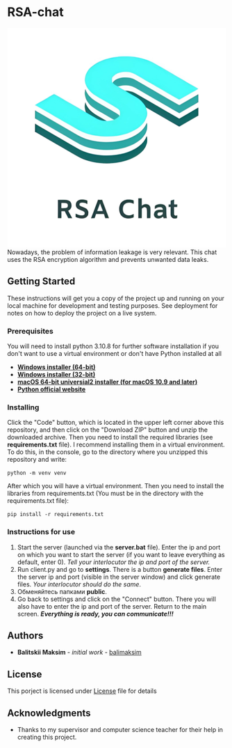 # RSA-chat
![logo](assets/logo.png)
Nowadays, the problem of information leakage is very relevant. This chat uses the RSA encryption algorithm and prevents unwanted data leaks.

## Getting Started
These instructions will get you a copy of the project up and running on your local machine for development and testing purposes. See deployment for notes on how to deploy the project on a live system.

### Prerequisites
You will need to install python 3.10.8 for further software installation if you don't want to use a virtual environment or don't have Python installed at all

+ **[Windows installer (64-bit)](https://www.python.org/ftp/python/3.10.8/python-3.10.8-amd64.exe)**
+ **[Windows installer (32-bit)](https://www.python.org/ftp/python/3.10.8/python-3.10.8.exe)**
+ **[macOS 64-bit universial2 installer (for macOS 10.9 and later)](https://www.python.org/ftp/python/3.10.8/python-3.10.8-macos11.pkg)**
+ **[Python official website](https://www.python.org/downloads/release/python-3108/)**

### Installing
Click the "Code" button, which is located in the upper left corner above this repository, and then click on the "Download ZIP" button and unzip the downloaded archive.
Then you need to install the required libraries (see **requirements.txt** file). I recommend installing them in a virtual environment. To do this, in the console, go to the directory where you unzipped this repository and write:
```
python -m venv venv
```

After which you will have a virtual environment. Then you need to install the libraries from requirements.txt (You must be in the directory with the requirements.txt file):
```
pip install -r requirements.txt
```

### Instructions for use
1. Start the server (launched via the **server.bat** file). Enter the ip and port on which you want to start the server (if you want to leave everything as default, enter 0). *Tell your interlocutor the ip and port of the server.*
2. Run client.py and go to **settings**. There is a button **generate files**. Enter the server ip and port (visible in the server window) and click generate files. *Your interlocutor should do the same*.
3. Обменяйтесь папками **public**.
4. Go back to settings and click on the "Connect" button. There you will also have to enter the ip and port of the server. Return to the main screen. ***Everything is ready, you can communicate!!!***

## Authors
+ **Balitskii Maksim** - *initial work* - [balimaksim](https://github.com/balimaksim)

## License
This porject is licensed under [License](https://github.com/balimaksim/RSA-chat/blob/main/LICENSE.md) file for details

## Acknowledgments
+ Thanks to my supervisor and computer science teacher for their help in creating this project.